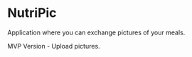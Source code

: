 # NutriPic

Application where you can exchange pictures of your meals.

MVP Version - Upload pictures.
